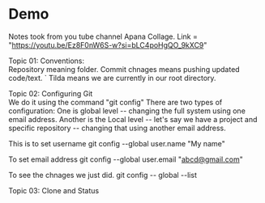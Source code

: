 # Demo
Notes took from you tube channel Apana Collage. Link = "https://youtu.be/Ez8F0nW6S-w?si=bLC4poHgQO_9kXC9"

Topic 01: Conventions: <br>
Repository meaning folder.
Commit chnages means pushing updated code/text.
` Tilda means we are currently in our root directory.

Topic 02: Configuring Git <br>
We do it using the command "git config" 
There are two types of configuration: One is global level -- changing the full system using one email address. Another is the Local level -- let's say we have a project and specific repository -- changing that using another   email address.

This is to set username
git config --global user.name "My name"

To set email address
git config --global user.email "abcd@gmail.com"

To see the chnages we just did.
git config -- global --list

Topic 03: Clone and Status <br>

